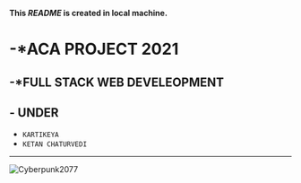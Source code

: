 **This *README* is created in local machine.**
# -*ACA PROJECT 2021
  -*FULL STACK WEB DEVELEOPMENT
-------

## - UNDER 
  - `KARTIKEYA`
  - `KETAN CHATURVEDI`
 ---------
![Cyberpunk2077](https://cdn.pixabay.com/photo/2020/12/20/21/17/city-5848267_1280.jpg)
